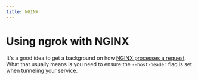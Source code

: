 ```yaml
---
title: NGINX
---
```


# Using ngrok with NGINX

It's a good idea to get a background on how [NGINX processes a request](https://nginx.org/en/docs/http/request_processing.html). What that usually means is you need to ensure the `--host-header` flag is set when tunneling your service.
